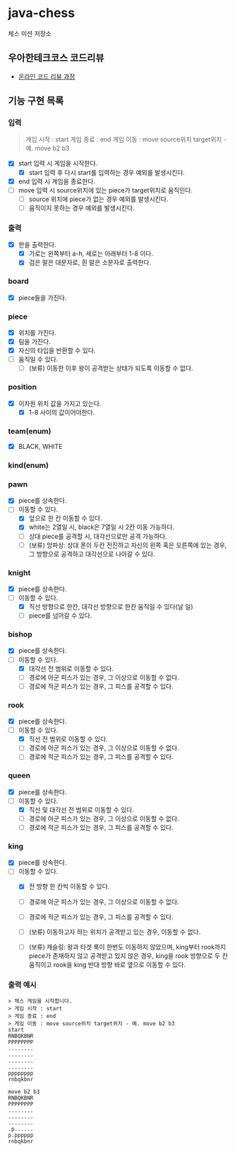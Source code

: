 # java-chess

체스 미션 저장소

## 우아한테크코스 코드리뷰

- [온라인 코드 리뷰 과정](https://github.com/woowacourse/woowacourse-docs/blob/master/maincourse/README.md)

## 기능 구현 목록

### 입력

> 게임 시작 : start
> 게임 종료 : end
> 게임 이동 : move source위치 target위치 - 예. move b2 b3
- [x] start 입력 시 게임을 시작한다.
  - [x] start 입력 후 다시 start를 입력하는 경우 예외를 발생시킨다.
- [x] end 입력 시 게임을 종료한다.
- [ ] move 입력 시 source위치에 있는 piece가 target위치로 움직인다.
  - [ ] source 위치에 piece가 없는 경우 예외를 발생시킨다.
  - [ ] 움직이지 못하는 경우 예외를 발생시킨다.

### 출력
- [x] 판을 출력한다.
    - [x] 가로는 왼쪽부터 a-h, 세로는 아래부터 1-8 이다.
    - [x] 검은 말은 대문자로, 흰 말은 소문자로 출력한다.

### board
- [x] piece들을 가진다.

### piece
- [x] 위치를 가진다.
- [x] 팀을 가진다.
- [x] 자신의 타입을 반환할 수 있다.
- [ ] 움직일 수 있다.
  - [ ] (보류) 이동한 이후 왕이 공격받는 상태가 되도록 이동할 수 없다.

### position
- [x] 이차원 위치 값을 가지고 있는다.
  - [x] 1-8 사이의 값이어야한다.

### team(enum)
- [x] BLACK, WHITE

### kind(enum)

### pawn
- [x] piece를 상속한다.
- [ ] 이동할 수 있다.
  - [x] 앞으로 한 칸 이동할 수 있다.
  - [x] white는 2열일 시, black은 7열일 시 2칸 이동 가능하다.
  - [ ] 상대 piece를 공격할 시, 대각선으로만 공격 가능하다. 
  - [ ] (보류) 앙파상: 상대 폰이 두칸 전진하고 자신의 왼쪽 혹은 오른쪽에 있는 경우, 그 방향으로 공격하고 대각선으로 나아갈 수 있다.

### knight
- [x] piece를 상속한다.
- [ ] 이동할 수 있다.
  - [x] 직선 방향으로 한칸, 대각선 방향으로 한칸 움직일 수 있다(날 일)
  - [ ] piece를 넘어갈 수 있다.

### bishop
- [x] piece를 상속한다.
- [ ] 이동할 수 있다.
  - [x] 대각선 전 범위로 이동할 수 있다.
  - [ ] 경로에 아군 피스가 있는 경우, 그 이상으로 이동할 수 없다.
  - [ ] 경로에 적군 피스가 있는 경우, 그 피스를 공격할 수 있다.

### rook
- [x] piece를 상속한다.
- [ ] 이동할 수 있다.
  - [x] 직선 전 범위로 이동할 수 있다.
  - [ ] 경로에 아군 피스가 있는 경우, 그 이상으로 이동할 수 없다.
  - [ ] 경로에 적군 피스가 있는 경우, 그 피스를 공격할 수 있다.

### queen
- [x] piece를 상속한다.
- [ ] 이동할 수 있다.
  - [x] 직선 및 대각선 전 범위로 이동할 수 있다.
  - [ ] 경로에 아군 피스가 있는 경우, 그 이상으로 이동할 수 없다.
  - [ ] 경로에 적군 피스가 있는 경우, 그 피스를 공격할 수 있다.

### king
- [x] piece를 상속한다.
- [ ] 이동할 수 있다.
  - [x] 전 방향 한 칸씩 이동할 수 있다.
  - [ ] 경로에 아군 피스가 있는 경우, 그 이상으로 이동할 수 없다.
  - [ ] 경로에 적군 피스가 있는 경우, 그 피스를 공격할 수 있다.
  - [ ] (보류) 이동하고자 하는 위치가 공격받고 있는 경우, 이동할 수 없다.
  - [ ] (보류) 캐슬링: 왕과 타겟 룩이 한번도 이동하지 않았으며, king부터 rook까지 piece가 존재하지 않고 공격받고 있지 않은 경우, king을 rook 방향으로 두 칸 움직이고 rook을 king 반대 방향 바로 옆으로 이동할 수 있다.


### 출력 예시

```
> 체스 게임을 시작합니다.
> 게임 시작 : start
> 게임 종료 : end
> 게임 이동 : move source위치 target위치 - 예. move b2 b3
start
RNBQKBNR
PPPPPPPP
........
........
........
........
pppppppp
rnbqkbnr

move b2 b3
RNBQKBNR
PPPPPPPP
........
........
........
.p......
p.pppppp
rnbqkbnr

```